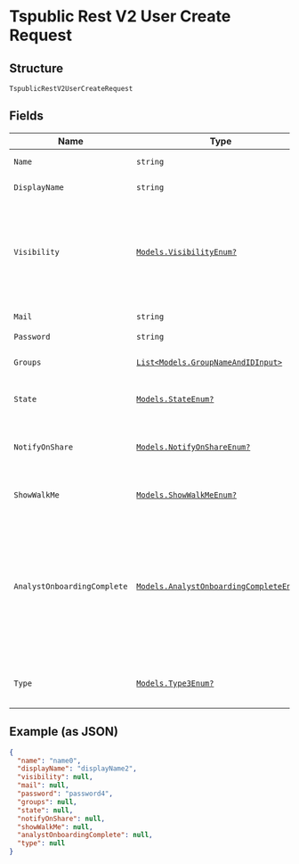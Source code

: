 
# Tspublic Rest V2 User Create Request

## Structure

`TspublicRestV2UserCreateRequest`

## Fields

| Name | Type | Tags | Description |
|  --- | --- | --- | --- |
| `Name` | `string` | Required | Name of the user account. The username string must be unique. |
| `DisplayName` | `string` | Required | A display name string for the user, usually their first and last name. |
| `Visibility` | [`Models.VisibilityEnum?`](../../doc/models/visibility-enum.md) | Optional | Visibility of the user. The visibility attribute is set to DEFAULT when creating a user.<br><br>The DEFAULT attribute makes a user visible to other users and user groups, and thus allows them to share objects.<br>**Default**: `VisibilityEnum.DEFAULT` |
| `Mail` | `string` | Optional | Email id associated with the user account |
| `Password` | `string` | Required | Password for the user account. |
| `Groups` | [`List<Models.GroupNameAndIDInput>`](../../doc/models/group-name-and-id-input.md) | Optional | A JSON array of group names or GUIDs or both. When both are given then id is considered |
| `State` | [`Models.StateEnum?`](../../doc/models/state-enum.md) | Optional | Status of user account. acitve or inactive.<br>**Default**: `StateEnum.ACTIVE` |
| `NotifyOnShare` | [`Models.NotifyOnShareEnum?`](../../doc/models/notify-on-share-enum.md) | Optional | User preference for receiving email notifications when another ThoughtSpot user shares answers or pinboards.<br>**Default**: `NotifyOnShareEnum.true` |
| `ShowWalkMe` | [`Models.ShowWalkMeEnum?`](../../doc/models/show-walk-me-enum.md) | Optional | The user preference for revisiting the onboarding experience.<br>**Default**: `ShowWalkMeEnum.true` |
| `AnalystOnboardingComplete` | [`Models.AnalystOnboardingCompleteEnum?`](../../doc/models/analyst-onboarding-complete-enum.md) | Optional | ThoughtSpot provides an interactive guided walkthrough to onboard new users. The onboarding experience leads users through a set of actions to help users get started and accomplish their tasks quickly.<br><br>The users can turn off the Onboarding experience and access it again when they need assistance with the ThoughtSpot UI.<br>**Default**: `AnalystOnboardingCompleteEnum.false` |
| `Type` | [`Models.Type3Enum?`](../../doc/models/type-3-enum.md) | Optional | Type of user. LOCAL_USER indicates that the user is created locally in the ThoughtSpot system.<br>**Default**: `Type3Enum.LOCAL_USER` |

## Example (as JSON)

```json
{
  "name": "name0",
  "displayName": "displayName2",
  "visibility": null,
  "mail": null,
  "password": "password4",
  "groups": null,
  "state": null,
  "notifyOnShare": null,
  "showWalkMe": null,
  "analystOnboardingComplete": null,
  "type": null
}
```

